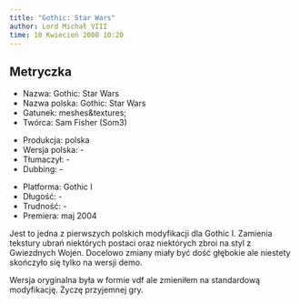 ```yaml
---
title: "Gothic: Star Wars"
author: Lord Michał VIII
time: 10 Kwiecień 2008 10:20
---
```


## Metryczka

<!-- -->
- Nazwa: Gothic: Star Wars
- Nazwa polska: Gothic: Star Wars
- Gatunek: meshes&textures;
- Twórca: Sam Fisher (Som3)

<!-- -->
- Produkcja: polska
- Wersja polska: -
- Tłumaczył: -
- Dubbing: -

<!-- -->
- Platforma: Gothic I
- Długość: -
- Trudność: -
- Premiera: maj 2004

Jest to jedna z pierwszych polskich modyfikacji dla Gothic I. Zamienia tekstury ubrań niektórych postaci oraz niektórych zbroi na styl z Gwiezdnych Wojen. Docelowo zmiany miały być dość głębokie ale niestety skończyło się tylko na wersji demo.

Wersja oryginalna była w formie vdf ale zmieniłem na standardową modyfikację. Życzę przyjemnej gry.